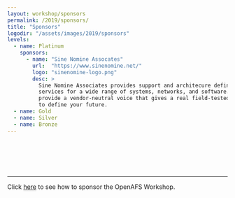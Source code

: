 ```yaml
---
layout: workshop/sponsors
permalink: /2019/sponsors/
title: "Sponsors"
logodir: "/assets/images/2019/sponsors"
levels:
  - name: Platinum
    sponsors:
      - name: "Sine Nomine Assocates"
        url:  "https://www.sinenomine.net/"
        logo: "sinenomine-logo.png"
        desc: >
          Sine Nomine Associates provides support and architecure definition
          services for a wide range of systems, networks, and software. We
          provide a vendor-neutral voice that gives a real field-tested way
          to define your future.
  - name: Gold
  - name: Silver
  - name: Bronze
---
```


<br/>
<br/>
<br/>
<br/>

---

Click [here](/2019/sponsorship-info/) to see how to sponsor
the OpenAFS Workshop.
